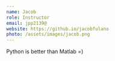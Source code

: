 ```yaml
---
name: Jacob
role: Instructor
email: jpp2139@
website: https://github.io/jacobfulano
photo: /assets/images/jacob.png
---
```


Python is better than Matlab =)
